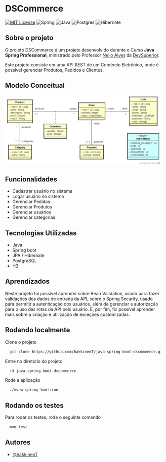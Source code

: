 # DSCommerce

[![MIT License](https://img.shields.io/badge/License-MIT-green.svg?style=for-the-badge)](https://github.com/hakkinenT/java-spring-boot-dscommerce/blob/main/LICENSE) 
![Spring](https://img.shields.io/badge/spring-%236DB33F.svg?style=for-the-badge&logo=spring&logoColor=white)
![Java](https://img.shields.io/badge/java-%23ED8B00.svg?style=for-the-badge&logo=openjdk&logoColor=white)
![Postgres](https://img.shields.io/badge/postgres-%23316192.svg?style=for-the-badge&logo=postgresql&logoColor=white)
![Hibernate](https://img.shields.io/badge/Hibernate-59666C?style=for-the-badge&logo=Hibernate&logoColor=white)

## Sobre o projeto
O projeto DSCommerce é um projeto desenvolvido durante o Curso **Java Spring Professional**, ministrado pelo Professor [Nelio Alves](https://github.com/acenelio) da [DevSuperior](https://devsuperior.com.br).

Este projeto consiste em uma API REST de um Comércio Eletrônico, onde é possível gerenciar Produtos, Pedidos e Clientes.

## Modelo Conceitual
![Modelo de domínio DSCommerce](https://github.com/hakkinenT/assets/blob/master/java-spring-projects/dscommerce/dscommerce.png)


## Funcionalidades

- Cadastrar usuário no sistema
- Logar usuário no sistema
- Gerenciar Pedidos
- Gerenciar Produtos
- Gerenciar usuários
- Gerenciar categorias


## Tecnologias Utilizadas

- Java
- Spring boot
- JPA / Hibernate
- PostgreSQL
- H2

## Aprendizados

Neste projeto foi possível aprender sobre Bean Validation, usado para fazer validações dos dados de entrada da API, sobre o Spring Security, usado para permitir a autenticação dos usuários, além de gerenciar a autorização para o uso das rotas da API pelo usuário. E, por fim, foi possível aprender mais sobre a criação e utilização de exceções customizadas.


## Rodando localmente

Clone o projeto

```bash
  git clone https://github.com/hakkinenT/java-spring-boot-dscommerce.git
```

Entre no diretório do projeto

```bash
  cd java-spring-boot-dscommerce
```

Rode a aplicação

```bash
  ./mvnw spring-boot:run
```


## Rodando os testes

Para rodar os testes, rode o seguinte comando

```bash
  mvn test
```


## Autores

- [@hakkinenT](https://github.com/hakkinenT)
